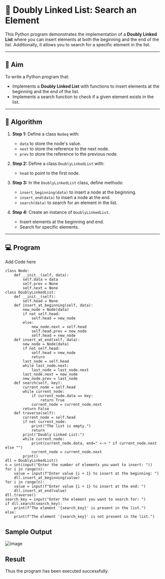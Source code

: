 # 📝 Doubly Linked List: Search an Element

This Python program demonstrates the implementation of a **Doubly Linked List** where you can insert elements at both the beginning and the end of the list. Additionally, it allows you to search for a specific element in the list.

---

## 🎯 Aim

To write a Python program that:
- Implements a **Doubly Linked List** with functions to insert elements at the beginning and the end of the list.
- Implements a search function to check if a given element exists in the list.

---

## 🧠 Algorithm

1. **Step 1:** Define a class `Nodeq` with:
   - `data` to store the node's value.
   - `next` to store the reference to the next node.
   - `prev` to store the reference to the previous node.

2. **Step 2:** Define a class `DoublyLinkedList` with:
   - `head` to point to the first node.

3. **Step 3:** In the `DoublyLinkedList` class, define methods:
   - `insert_beginning(data)` to insert a node at the beginning.
   - `insert_end(data)` to insert a node at the end.
   - `search(data)` to search for an element in the list.

4. **Step 4:** Create an instance of `DoublyLinkedList`.
   - Insert elements at the beginning and end.
   - Search for specific elements.

---

## 💻 Program
Add Code here
```
class Node:
    def __init__(self, data):
        self.data = data
        self.prev = None
        self.next = None
class DoublyLinkedList:
    def __init__(self):
        self.head = None
    def insert_at_beginning(self, data):
        new_node = Node(data)
        if not self.head:
            self.head = new_node
        else:
            new_node.next = self.head
            self.head.prev = new_node
            self.head = new_node
    def insert_at_end(self, data):
        new_node = Node(data)
        if not self.head:
            self.head = new_node
            return
        last_node = self.head
        while last_node.next:
            last_node = last_node.next
        last_node.next = new_node
        new_node.prev = last_node
    def search(self, key):
        current_node = self.head
        while current_node:
            if current_node.data == key:
                return True
            current_node = current_node.next
        return False
    def traverse(self):
        current_node = self.head
        if not current_node:
            print("The list is empty.")
            return
        print("Doubly Linked List:")
        while current_node:
            print(current_node.data, end=" <-> " if current_node.next else "")
            current_node = current_node.next
        print()
dll = DoublyLinkedList()
n = int(input("Enter the number of elements you want to insert: "))
for i in range(n):
    value = input(f"Enter value {i + 1} to insert at the beginning: ")
    dll.insert_at_beginning(value)
for i in range(n):
    value = input(f"Enter value {i + 1} to insert at the end: ")
    dll.insert_at_end(value)
dll.traverse()
search_key = input("Enter the element you want to search for: ")
if dll.search(search_key):
    print(f"The element '{search_key}' is present in the list.")
else:
    print(f"The element '{search_key}' is not present in the list.")
```
## Sample Output
![image](https://github.com/user-attachments/assets/5efdab51-de19-420b-a63f-510e4cc0dd99)

## Result

Thus the program has been executed successfully.
